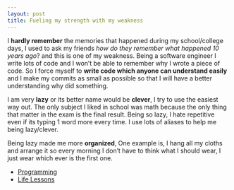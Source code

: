```yaml
---
layout: post
title: Fueling my strength with my weakness
---
```


I **hardly remember** the memories that happened during my school/college days,
I used to ask my friends *how do they remember what happened 10 years ago*? and
this is one of my weakness. Being a software engineer I write lots of code and I
won’t be able to remember why I wrote a piece of code. So I force myself to
**write code which anyone can understand easily** and I make my commits as small
as possible so that I will have a better understanding why did something.

I am very **lazy** or its better name would be **clever**, I try to use the
easiest way out. The only subject I liked in school was math because the only
thing that matter in the exam is the final result. Being so lazy, I hate
repetitive even if its typing 1 word more every time. I use lots of aliases to
help me being lazy/clever.

Being lazy made me more **organized**, One example is, I hang all my cloths and
arrange it so every morning I don’t have to think what I should wear, I just
wear which ever is the first one.

* [Programming](https://medium.com/tag/programming?source=post)
* [Life Lessons](https://medium.com/tag/life-lessons?source=post)
